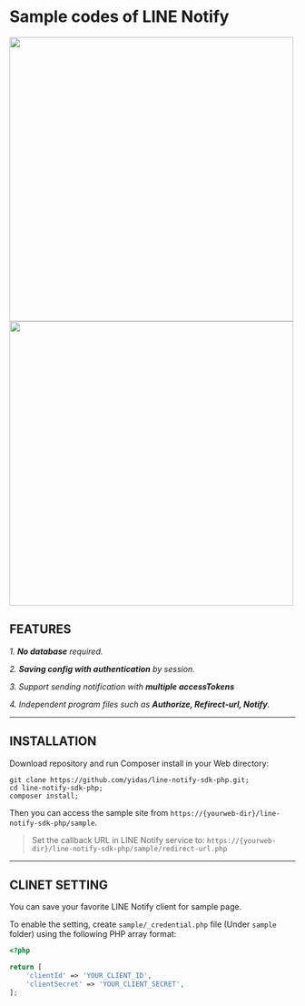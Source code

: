 Sample codes of LINE Notify
===========================

<img src="https://raw.githubusercontent.com/yidas/line-notify-sdk-php/master/img/sample-index-desktop.png" height="500" /><img src="https://raw.githubusercontent.com/yidas/line-notify-sdk-php/master/img/sample-index-mobile.png" height="500" />

FEATURES
--------

*1. **No database** required.*

*2. **Saving config with authentication** by session.*

*3. Support sending notification with **multiple accessTokens***

*4. Independent program files such as **Authorize, Refirect-url, Notify**.*

---

INSTALLATION
------------

Download repository and run Composer install in your Web directory: 

```
git clone https://github.com/yidas/line-notify-sdk-php.git;
cd line-notify-sdk-php;
composer install;
```

Then you can access the sample site from `https://{yourweb-dir}/line-notify-sdk-php/sample`.

> Set the callback URL in LINE Notify service to: `https://{yourweb-dir}/line-notify-sdk-php/sample/redirect-url.php`

---


CLINET SETTING
--------------

You can save your favorite LINE Notify client for sample page.

To enable the setting, create `sample/_credential.php` file (Under `sample` folder) using the following PHP array format:


```php
<?php

return [
    'clientId' => 'YOUR_CLIENT_ID',
    'clientSecret' => 'YOUR_CLIENT_SECRET',
];
```
